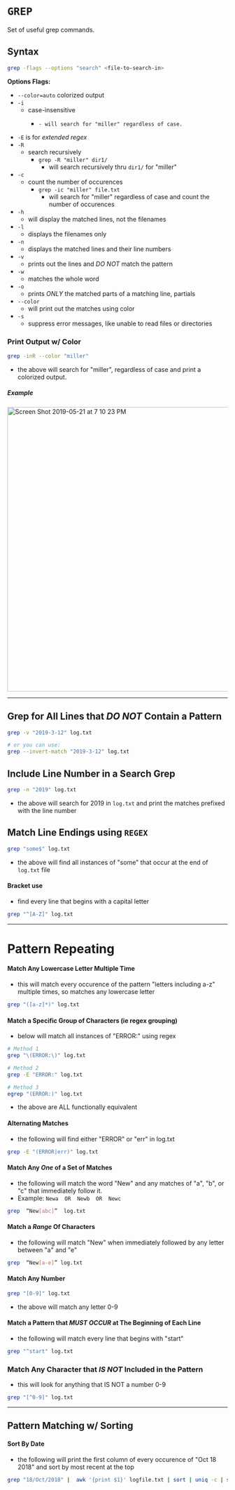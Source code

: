 # ```GREP```
Set of useful grep commands.

## Syntax
```bash
grep -flags --options "search" <file-to-search-in>
```

__Options Flags:__
- ```--color=auto``` colorized output
- ```-i```
  - case-insensitive
    - ```grep -i "miller" file.txt
      - will search for "miller" regardless of case.
- ```-E``` is for *extended regex*
- ```-R```
  - search recursively
    - ```grep -R "miller" dir1/```
      - will search recursively thru ```dir1/``` for "miller"
- ```-c```
  - count the number of occurences
    - ```grep -ic "miller" file.txt```
      - will search for "miller" regardless of case and count the number of occurences
- ```-h```
  - will display the matched lines, not the filenames
- ```-l```
  - displays the filenames only
- ```-n```
  - displays the matched lines and their line numbers
- ```-v```
  - prints out the lines and *DO NOT* match the pattern
- ```-w```
  - matches the whole word
- ```-o```
  - prints *ONLY* the matched parts of a matching line, partials
- ```--color```
  - will print out the matches using color
- ```-s```
  - suppress error messages, like unable to read files or directories
  
### Print Output w/ Color
```bash
grep -inR --color "miller"
```
- the above will search for "miller", regardless of case and print a colorized output.
##### __Example__
<img width="649" alt="Screen Shot 2019-05-21 at 7 10 23 PM" src="https://user-images.githubusercontent.com/41505038/58142510-33a5f500-7bfc-11e9-8349-bad62ef8bb7f.png">


-----------------


## Grep for All Lines that *DO NOT* Contain a Pattern
```bash
grep -v "2019-3-12" log.txt

# or you can use:
grep --invert-match "2019-3-12" log.txt
```

## Include Line Number in a Search Grep
```bash
grep -n "2019" log.txt
```
- the above will search for 2019 in ```log.txt``` and print the matches prefixed with the line number



## Match Line Endings using ```REGEX```
```bash
grep "some$" log.txt
```
- the above will find all instances of "some" that occur at the end of ```log.txt``` file


#### Bracket use
- find every line that begins with a capital letter
```bash
grep "^[A-Z]" log.txt
```


-------------------------------



# Pattern Repeating

#### __Match Any Lowercase Letter Multiple Time__
- this will match every occurence of the pattern "letters including a-z" multiple times, so matches any lowercase letter
```bash
grep "([a-z]*)" log.txt
```

#### __Match a Specific Group of Characters (ie regex grouping)__
- below will match all instances of "ERROR:" using regex
```bash
# Method 1
grep "\(ERROR:\)" log.txt

# Method 2
grep -E "ERROR:" log.txt

# Method 3
egrep "(ERROR:)" log.txt
```
- the above are ALL functionally equivalent


#### __Alternating Matches__
- the following will find either "ERROR" or "err" in log.txt
```bash
grep -E "(ERROR|err)" log.txt
```

#### __Match Any *One* of a Set of Matches__
- the following will match the word "New" and any matches of "a", "b", or "c" that immediately follow it. 
- Example: ```Newa  OR  Newb  OR  Newc```
```bash
grep  “New[abc]”  log.txt
```

#### __Match a *Range* Of Characters__
- the following will match "New" when immediately followed by any letter between "a" and "e"
```bash
grep  “New[a-e]” log.txt
```

#### __Match Any Number__
```bash
grep "[0-9]" log.txt
```
- the above will match any letter 0-9

#### __Match a Pattern that *MUST OCCUR* at The Beginning of Each Line__
- the following will match every line that begins with "start"
```bash
grep "^start" log.txt
```
### __Match Any Character that *IS NOT* Included in the Pattern__
- this will look for anything that IS NOT a number 0-9
```bash
grep "[^0-9]" log.txt
```


---------------------------


## Pattern Matching w/ Sorting


#### __Sort By Date__
- the following will print the first column of every occurence of "Oct 18 2018" and sort by most recent at the top
```bash
grep "18/Oct/2018" |  awk '{print $1}' logfile.txt | sort | uniq -c | sort -rn | head
```



